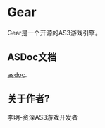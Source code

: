 Gear
===
Gear是一个开源的AS3游戏引擎。

ASDoc文档
---
[asdoc][].

关于作者?
------------
李明-资深AS3游戏开发者

[home]:http://bright.github.com/gear
[asdoc]:http://brightli.github.com/gear/asdoc/
